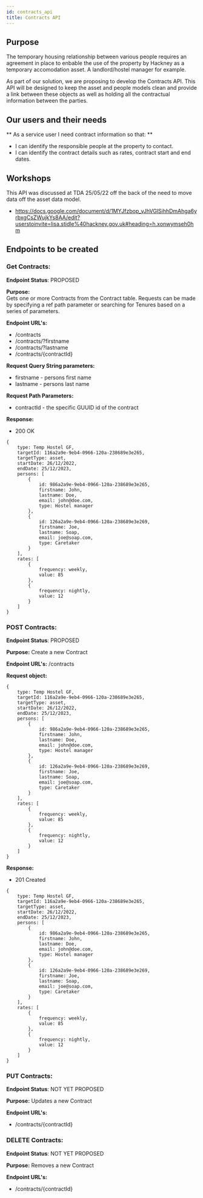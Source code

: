 ```yaml
---
id: contracts_api
title: Contracts API
---
```

## Purpose

The temporary housing relationship between various people requires an agreement in place to enbable the use of the property by Hackney as a temporary accomodation asset. A landlord/hostel manager for example.

As part of our solution, we are proposing to develop the Contracts API. This API will be designed to keep the asset and people models clean and provide a link between these objects as well as holding all the contractual information between the parties.

## Our users and their needs

** As a service user I need contract information so that: **

- I can identify the responsible people at the property to contact.
- I can identify the contract details such as rates, contract start and end dates.

## Workshops

This API was discussed at TDA 25/05/22 off the back of the need to move data off the asset data model.
- https://docs.google.com/document/d/1MYJfzbop_yJhVGlSihhDmAhga6yrbxgCsZWujkYs8AA/edit?userstoinvite=lisa.stidle%40hackney.gov.uk#heading=h.xonwymseh0hm

## Endpoints to be created

### Get Contracts:

**Endpoint Status**: PROPOSED

**Purpose:**  
Gets one or more Contracts from the Contract table.  Requests can be made by specifying a ref path parameter or searching for Tenures based on a series of parameters.

**Endpoint URL's:**
- /contracts
- /contracts/?firstname
- /contracts/?lastname
- /contracts/{contractId}

**Request Query String parameters:**

- firstname - persons first name
- lastname - persons last name


**Request Path Parameters:**
- contractId - the specific GUUID id of the contract

**Response:**
- 200 OK
```
{
    type: Temp Hostel GF,
    targetId: 116a2a9e-9eb4-0966-120a-238689e3e265,
    targetType: asset,
    startDate: 26/12/2022,
    endDate: 25/12/2023,
    persons: [
        {
            id: 986a2a9e-9eb4-0966-120a-238689e3e265,
            firstname: John,
            lastname: Doe,
            email: john@doe.com,
            type: Hostel manager
        },
        {
            id: 126a2a9e-9eb4-0966-120a-238689e3e269,
            firstname: Joe,
            lastname: Soap,
            email: joe@soap.com,
            type: Caretaker
        }
    ],
    rates: [
        {
            frequency: weekly,
            value: 85
        },
        {
            frequency: nightly,
            value: 12
        }
    ]
}
```

### POST Contracts:

**Endpoint Status**: PROPOSED

**Purpose:**
Create a new Contract

**Endpoint URL's:**
/contracts

**Request object:**
```
{
    type: Temp Hostel GF,
    targetId: 116a2a9e-9eb4-0966-120a-238689e3e265,
    targetType: asset,
    startDate: 26/12/2022,
    endDate: 25/12/2023,
    persons: [
        {
            id: 986a2a9e-9eb4-0966-120a-238689e3e265,
            firstname: John,
            lastname: Doe,
            email: john@doe.com,
            type: Hostel manager
        },
        {
            id: 126a2a9e-9eb4-0966-120a-238689e3e269,
            firstname: Joe,
            lastname: Soap,
            email: joe@soap.com,
            type: Caretaker
        }
    ],
    rates: [
        {
            frequency: weekly,
            value: 85
        },
        {
            frequency: nightly,
            value: 12
        }
    ]
}
```
**Response:**
- 201 Created
```
{
    type: Temp Hostel GF,
    targetId: 116a2a9e-9eb4-0966-120a-238689e3e265,
    targetType: asset,
    startDate: 26/12/2022,
    endDate: 25/12/2023,
    persons: [
        {
            id: 986a2a9e-9eb4-0966-120a-238689e3e265,
            firstname: John,
            lastname: Doe,
            email: john@doe.com,
            type: Hostel manager
        },
        {
            id: 126a2a9e-9eb4-0966-120a-238689e3e269,
            firstname: Joe,
            lastname: Soap,
            email: joe@soap.com,
            type: Caretaker
        }
    ],
    rates: [
        {
            frequency: weekly,
            value: 85
        },
        {
            frequency: nightly,
            value: 12
        }
    ]
}
```

### PUT Contracts:

**Endpoint Status**: NOT YET PROPOSED

**Purpose:**
Updates a new Contract

**Endpoint URL's:**
- /contracts/{contractId}

### DELETE Contracts:

**Endpoint Status**: NOT YET PROPOSED

**Purpose:**
Removes a new Contract

**Endpoint URL's:**
- /contracts/{contractId}